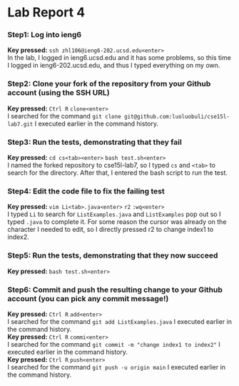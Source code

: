 # Lab Report 4
### Step1: Log into ieng6
**Key pressed:** `ssh zhl106@ieng6-202.ucsd.edu<enter>`  
In the lab, I logged in ieng6.ucsd.edu and it has some problems, so this time I logged in ieng6-202.ucsd.edu, and thus I typed everything on my own.
### Step2: Clone your fork of the repository from your Github account (using the SSH URL)
**Key pressed:** `Ctrl R` `clone<enter>`  
I searched for the command `git clone git@github.com:luoluobuli/cse15l-lab7.git` I executed earlier in the command history.
### Step3: Run the tests, demonstrating that they fail
**Key pressed:** `cd cs<tab><enter>` `bash test.sh<enter>`  
I named the forked repository to cse15l-lab7, so I typed `cs` and `<tab>` to search for the directory. After that, I entered the bash script to run the test.
### Step4: Edit the code file to fix the failing test
**Key pressed:** `vim Li<tab>.java<enter>` `r2` `:wq<enter>`  
I typed `Li` to search for `ListExamples.java` and `ListExamples` pop out so I typed `.java` to complete it. For some reason the cursor was already on the character I needed to edit, so I directly pressed r2 to change index1 to index2.
### Step5: Run the tests, demonstrating that they now succeed
**Key pressed:** `bash test.sh<enter>`  
### Step6: Commit and push the resulting change to your Github account (you can pick any commit message!)
**Key pressed:** `Ctrl R` `add<enter>`  
I searched for the command `git add ListExamples.java` I executed earlier in the command history.  
**Key pressed:** `Ctrl R` `commi<enter>`  
I searched for the command `git commit -m "change index1 to index2"` I executed earlier in the command history.  
**Key pressed:** `Ctrl R` `push<enter>`  
I searched for the command `git push -u origin main` I executed earlier in the command history.
